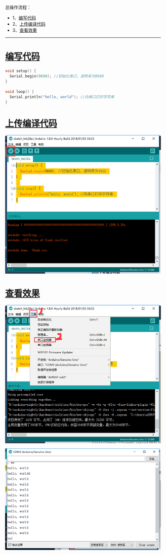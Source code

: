总操作流程：
- 1、[编写代码](#arduino-01)
- 2、[上传编译代码](#arduino-02)
- 3、[查看效果](#arduino-03)

----------
# <a name="arduino-01" href="#" >编写代码</a>
```c
void setup() {
  Serial.begin(9600); //初始化串口，波特率为9600
}

void loop() {
  Serial.println("hello, world"); //向串口打印字符串
}
```
# <a name="arduino-02" href="#" >上传编译代码</a>
![](image/1-1.png)
# <a name="arduino-03" href="#" >查看效果</a>
![](image/1-2.png)

![](image/1-3.png)